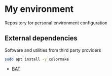 # My environment
Repository for personal environment configuration

## External dependencies

Software and utilities from third party providers

```bash
sudo apt install -y colormake
```

* [BAT](https://github.com/sharkdp/bat)
